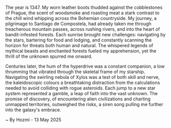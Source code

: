 
The year is 1347.  My worn leather boots thudded against the cobblestones of Prague, the scent of woodsmoke and roasting meat a stark contrast to the chill wind whipping across the Bohemian countryside.  My journey, a pilgrimage to Santiago de Compostela, had already taken me through treacherous mountain passes, across rushing rivers, and into the heart of bandit-infested forests. Each sunrise brought new challenges: navigating by the stars, bartering for food and lodging, and constantly scanning the horizon for threats both human and natural.  The whispered legends of mythical beasts and enchanted forests fueled my apprehension, yet the thrill of the unknown spurred me onward.

Centuries later, the hum of the hyperdrive was a constant companion, a low thrumming that vibrated through the skeletal frame of my starship.  Navigating the swirling nebula of Xylos was a test of both skill and nerve, the kaleidoscopic colours a breathtaking distraction from the calculations needed to avoid colliding with rogue asteroids.  Each jump to a new star system represented a gamble, a leap of faith into the vast unknown.  The promise of discovery, of encountering alien civilizations and charting unmapped territories, outweighed the risks, a siren song pulling me further into the galaxy's embrace.

~ By Hozmi - 13 May 2025
